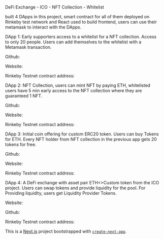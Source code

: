 DeFi Exchange - ICO - NFT Collection - Whitelist

built 4 DApps in this project, smart contract for all of them deployed on Rinkeby test network and React used to build frontend, users can use their metamask to interact with the DApps.

DApp 1: Early supporters access to a whitelist for a NFT collection. Access to only 20 people. Users can add themselves to the whitelist with a Metamask transaction.

Github:

Website: 

Rinkeby Testnet contract address:


DApp 2: NFT Collection, users can mint NFT by paying ETH, whitelisted users have 5 min early access to the NFT collection where they are guaranteed 1 NFT.

Github:

Website:

Rinkeby Testnet contract address:

DApp 3: Initial coin offering for custom ERC20 token. Users can buy Tokens for ETH. Every NFT holder from NFT collection in the previous app gets 20 tokens for free.

Github:

Website:

Rinkeby Testnet contract address:

DApp 4: A DeFi exchange with asset pair ETH<>Custom token from the ICO project. Users can swap tokens and provide liquidity for the pool. For Providing liquidity, users get Liquidity Provider Tokens.

Website: 

Github:

Rinkeby Testnet contract address:




This is a [Next.js](https://nextjs.org/) project bootstrapped with [`create-next-app`](https://github.com/vercel/next.js/tree/canary/packages/create-next-app).


